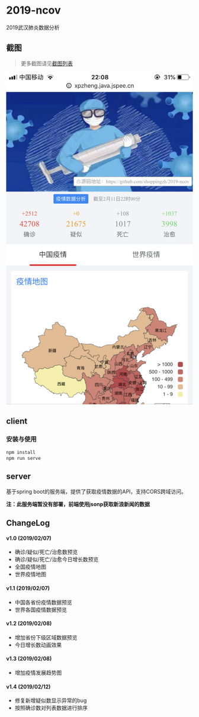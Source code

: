 # 2019-ncov
2019武汉肺炎数据分析

## 截图
> 更多截图请见[截图列表](screenshots)

![截图1](screenshots/1.png)

## client
### 安装与使用
```
npm install
npm run serve
```


## server
基于spring boot的服务端，提供了获取疫情数据的API，支持CORS跨域访问。

**注：此服务端暂没有部署，前端使用jsonp获取新浪新闻的数据**


## ChangeLog
#### v1.0 (2019/02/07)
- 确诊/疑似/死亡/治愈数预览
- 确诊/疑似/死亡/治愈今日增长数预览
- 全国疫情地图
- 世界疫情地图

#### v1.1 (2019/02/07)
- 中国各省份疫情数据预览
- 世界各国疫情数据预览

#### v1.2 (2019/02/08)
- 增加省份下级区域数据预览
- 今日增长数动画效果

#### v1.3 (2019/02/08)
- 增加疫情发展趋势图

#### v1.4 (2019/02/12)
- 修复新增疑似数显示异常的bug
- 按照确诊数对列表数据进行排序
